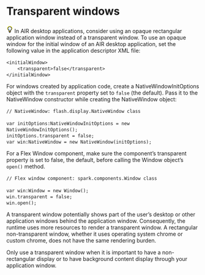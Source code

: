 # Transparent windows

![](../img/tip_help.png) In AIR desktop applications, consider using an opaque
rectangular application window instead of a transparent window. To use an opaque
window for the initial window of an AIR desktop application, set the following
value in the application descriptor XML file:

    <initialWindow>
    	<transparent>false</transparent>
    </initialWindow>

For windows created by application code, create a NativeWindowInitOptions object
with the `transparent` property set to `false` (the default). Pass it to the
NativeWindow constructor while creating the NativeWindow object:

    // NativeWindow: flash.display.NativeWindow class

    var initOptions:NativeWindowInitOptions = new NativeWindowInitOptions();
    initOptions.transparent = false;
    var win:NativeWindow = new NativeWindow(initOptions);

For a Flex Window component, make sure the component’s transparent property is
set to false, the default, before calling the Window object’s `open()` method.

    // Flex window component: spark.components.Window class

    var win:Window = new Window();
    win.transparent = false;
    win.open();

A transparent window potentially shows part of the user’s desktop or other
application windows behind the application window. Consequently, the runtime
uses more resources to render a transparent window. A rectangular
non-transparent window, whether it uses operating system chrome or custom
chrome, does not have the same rendering burden.

Only use a transparent window when it is important to have a non-rectangular
display or to have background content display through your application window.
